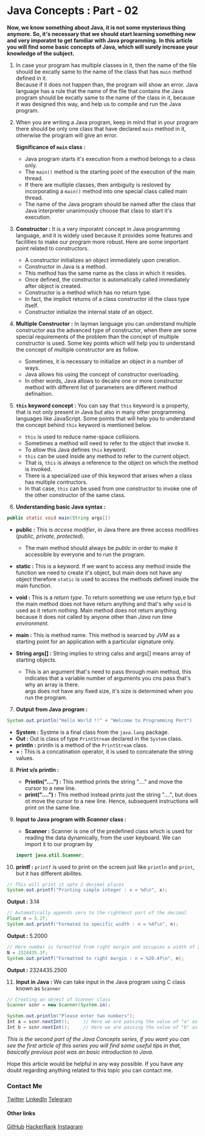 # Java Concepts : Part - 02

**Now, we know something about Java, it is not some mysterious thing anymore. So, it's necessary that we should start learning something new and very imporatnt to get familiar with Java programming.**
**In this article you will find some basic concepts of Java, which will surely increase your knowledge of the subject.**

1. In case your program has multiple classes in it, then the name of the file should be excatly same to the name of the class that has `main` method defined in it.\
Because if it does not happen than, the program will show an error. Java language has a rule that the name of the file that contains the Java program should be excatly same to the name of the class in it, because it was designed this way, and help us to compile and run the Java program.

2. When you are writing a Java program, keep in mind that in your program there should be only one class that have declared `main` method in it, otherwise the program will give an error.

    **Significance of `main` class :** 
    - Java program starts it's execution from a method belongs to a class only.
    - The `main()` method is the starting point of the execution of the main thread.
    - If there are multiple classes, then ambiguity is resloved by incorporating a `main()` method into one special class called main thread.
    - The name of the Java program should be named after the class that Java interpreter unanimously choose that class to start it's execution.

3. **Constructor :** It is a very imporatnt concept in Java programming language, and it is widely used because it provides some features and facilities to make our program more robust. Here are some important point related to constructors.
    - A constructor initializes an object immediately upon creration.
    - Constructor in Java is a method.
    - This method has the same name as the class in which it resides.
    - Once defined, the constructor is automatically called immediately after object is created.
    - Constructor is a method which has no return type.
    - In fact, the implicit returns of a class constructor id the class type itself.
    - Constructor initialize the internal state of an object.

4. **Multiple Constructor :** In layman language you can understand multiple constructor asa the advanced type of constructor, when there are some special requirements of the problem than the concept of multiple constructor is used. Some key points which will help you to understand the concept of multiple constructor are as follow.
    - Sometimes, it is necessary to initialize an object in a number of ways.
    - Java allows his using the concept of constructor overloading.
    - In other words, Java allows to decalre one or more constructor method with different list of parameters are different method definaition.

5. **`this` keyword concept :** You can say that `this` keyword is a property, that is not only present in Java but also in many other programming languages like JavaScript. Some points that will help you to understand the concept behind `this` keyword is mentioned below.
    - `this` is used to reduce name-space collisions.
    - Sometimes a method will need to refer to the object that invoke it.
    - To allow this Java defines `this` keyword.
    - `this` can be used inside any method to refer to the current object.
    - That is, `this` is always a reference to the object on which the method is invoked.
    - There is a specialized use of this keyword that arises when a class has multiple contructors.
    - In that case, `this` can be used from one constructor to invoke one of the other constructor of the same class.

6. **Understanding basic Java syntax :**

```java
public static void main(String args[])
```
- **public :** This is _access modifier_, in Java there are three access modifires (_public, private, protected_).
    - The main method should always be _public_ in order to make it accessible by everyone and to run the program.
- **static :** This is a keyword. If we want to access any method inside the function we need to create it's object, but main does not have any object therefore `static` is used to access the methods defined inside the main function.

- **void :** This is a _return type_. To return something we use return typ,e but the main method does not have return anything and that's why `void` is used as it return nothing. Main method does not return anything because it does not called by anyone other than _Java run time environment._

- **main :** This is method name. This method is searced by _JVM_ as a starting point for an application with a particular signature only.

- **String args[] :** String implies to string calss and args[] means array of starting objects.
    - This is an argument that's need to pass through main method, this indicates that a variable number of arguments you cns pass that's why an array is there.\
    args does not have any fixed size, it's size is determined when you run the program.

7. **Output from Java program :**

```java
System.out.println("Hello World !!" + "Welcome to Programming Port")
```
- **System :** Systme is a final class from the `java.lang` package.
- **Out :** Out is class of type `PrintStream` declared in the `System` class.
- **println :** println is a method of the `PrintStream` class.
- **+ :** This is a concatination operator, it is used to concatenate the string values.

8. **Print v/s println :**
    - **Println("....") :** This method prints the string "...." and move the cursor to a new line.
    - **print("....") :** This method instead prints just the string "....", but does ot move the cursor to a new line. Hence, subsequent instructions will print on the same line.

9. **Input to Java program with _Scanner_ class :**
    - **Scanner :** Scanner is one of the predefined class which is used for reading the data dynamically, from the user keyboard. We can import it to our program by 
    ```java
    import java.util.Scanner;
    ````

10. **printf :** `printf` is used to print on the screen just like `println` and `print`, but it has different abilites.

```java
// This will print it upto 2 decimal places
System.out.printf("Printing simple integer : x = %d\n", x);
```
**Output :** 3.14

```java
// Automatically appends zero to the rightmost part of the decimal
Float n = 5.2f;
System.out.printf("Formated to specific width : n = %4f\n", n);
```
**Output :** 5.2000

```java
// Here number is formatted from right margin and occupies a width of 20 characters
N = 2324435.3f;
System.out.printf("Formatted to right margin : n = %20.4f\n", n);
```
**Output :** 2324435.2500

11. **Input in Java :** We can take input in the Java program using C class known as `Scanner`

```java
// Creating an object of Scanner class
Scanner scnr = new Scanner(System.in);

System.out.println("Please enter two numbers");
Int a = scnr.nextInt();     // Here we are passing the value of "a" as an integer.
Int b = scnr.nextInt();     // Here we are passing the value of "b" as an integer.
```

_This is the second part of the Java Concepts series, if you want you can see the first article of this series you will find some useful tips in that, basically previous post was an basic introduction to Java._

Hope this article would be helpful in any way possible. If you have any doubt regarding anything related to this topic you can contact me.

### Contact Me

[Twitter](https://twitter.com/r_mishra10)
[LinkedIn](https://www.linkedin.com/in/rahul-mishra-66210b185)
[Telegram](https://t.me/rahul_mishra10)

#### Other links

[GitHub](https://github.com/rahulMishra05)
[HackerRank](https://www.hackerrank.com/rahulmishra10201)
[Instagram](https://www.instagram.com/rahul_mishra10/?hl=en)